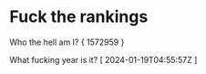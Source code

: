 # Fuck the rankings

Who the hell am I?
{ 1572959 }

What fucking year is it?
[ 2024-01-19T04:55:57Z ]
